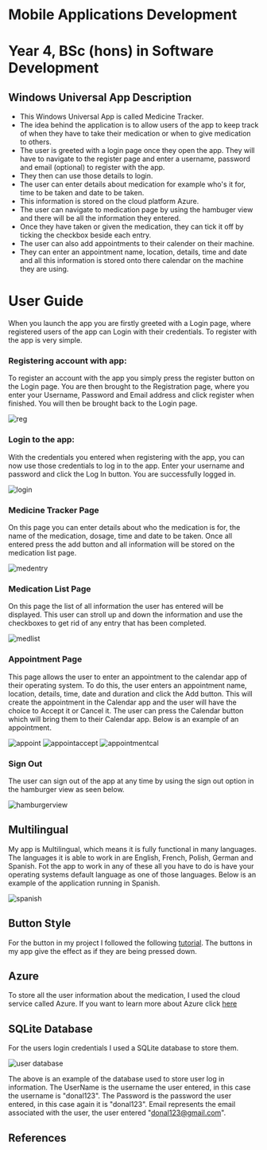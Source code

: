 # Mobile Applications Development
# Year 4, BSc (hons) in Software Development

## Windows Universal App Description
* This Windows Universal App is called Medicine Tracker.
* The idea behind the application is to allow users of the app to keep track of when they have to take their medication or when to give medication to others.
* The user is greeted with a login page once they open the app. They will have to navigate to the register page and enter a username, password and email (optional) to register with the app.
* They then can use those details to login.
* The user can enter details about medication for example who's it for, time to be taken and date to be taken.
* This information is stored on the cloud platform Azure.
* The user can navigate to medication page by using the hambuger view and there will be all the information they entered.
* Once they have taken or given the medication, they can tick it off by ticking the checkbox beside each entry.
* The user can also add appointments to their calender on their machine.
* They can enter an appointment name, location, details, time and date and all this information is stored onto there calendar on the machine they are using.

# User Guide
When you launch the app you are firstly greeted with a Login page, where registered users of the app can Login with their credentials. To register with the app is very simple.

### Registering account with app:

To register an account with the app you simply press the register button on the Login page. You are then brought to the Registration page, where you enter your Username, Password and Email address and click register when finished.
You will then be brought back to the Login page.

![reg](https://user-images.githubusercontent.com/14197773/32846297-c88647b0-ca1e-11e7-976a-4332770dc196.png)

### Login to the app:

With the credentials you entered when registering with the app, you can now use those credentials to log in to the app.
Enter your username and password and click the Log In button.
You are successfully logged in.

![login](https://user-images.githubusercontent.com/14197773/32846313-d48e34be-ca1e-11e7-8d9e-1e474fe9de12.png)

### Medicine Tracker Page

On this page you can enter details about who the medication is for, the name of the medication, dosage, time and date to be taken.
Once all entered press the add button and all information will be stored on the medication list page.

![medentry](https://user-images.githubusercontent.com/14197773/32846329-e202c7b8-ca1e-11e7-92bf-822e560dd71f.png)

### Medication List Page

On this page the list of all information the user has entered will be displayed.
This user can stroll up and down the information and use the checkboxes to get rid of any entry that has been completed.

![medlist](https://user-images.githubusercontent.com/14197773/32846351-f0f93fb8-ca1e-11e7-9079-1ed8d0b0e3cf.png)

### Appointment Page

This page allows the user to enter an appointment to the calendar app of their operating system.
To do this, the user enters an appointment name, location, details, time, date and duration and click the Add button.
This will create the appointment in the Calendar app and the user will have the choice to Accept it or Cancel it.
The user can press the Calendar button which will bring them to their Calendar app.
Below is an example of an appointment.

![appoint](https://user-images.githubusercontent.com/14197773/32846369-fad9f842-ca1e-11e7-8c54-ea94a22fc991.png)
![appointaccept](https://user-images.githubusercontent.com/14197773/32846386-0225e412-ca1f-11e7-9fd8-0eb51734d6a2.png)
![appointmentcal](https://user-images.githubusercontent.com/14197773/32846399-095bd66a-ca1f-11e7-8480-467473cff4ed.png)


### Sign Out

The user can sign out of the app at any time by using the sign out option in the hamburger view as seen below.

![hamburgerview](https://user-images.githubusercontent.com/14197773/32846412-1795c394-ca1f-11e7-8ff2-fcfba782cdaa.png)

## Multilingual

My app is Multilingual, which means it is fully functional in many languages. The languages it is able to work in are English, French, Polish, German and Spanish.
Fot the app to work in any of these all you have to do is have your operating systems default language as one of those languages.
Below is an example of the application running in Spanish.

![spanish](https://user-images.githubusercontent.com/14197773/32846879-542d01fe-ca20-11e7-9464-f873dd795971.png)

## Button Style

For the button in my project I followed the following [tutorial]().
The buttons in my app give the effect as if they are being pressed down.

## Azure

To store all the user information about the medication, I used the cloud service called Azure.
If you want to learn more about Azure click [here](https://azure.microsoft.com/en-us/)

## SQLite Database

For the users login credentials I used a SQLite database to store them.

![user database](https://cloud.githubusercontent.com/assets/14197773/25071507/d2dcf890-22b1-11e7-9f29-b41c04c46744.png)

The above is an example of the database used to store user log in information. The UserName is the username the user entered, in this case the username is "donal123".
The Password is the password the user entered, in this case again it is "donal123".
Email represents the email associated with the user, the user entered "donal123@gmail.com".

## References